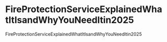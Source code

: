 # FireProtectionServiceExplainedWhatItIsandWhyYouNeedItin2025
FireProtectionServiceExplainedWhatItIsandWhyYouNeedItin2025
